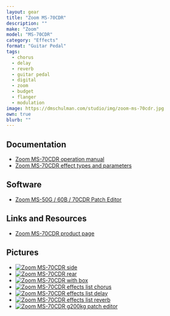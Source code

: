 ```yaml
---
layout: gear 
title: "Zoom MS-70CDR"
description: ""
make: "Zoom"
model: "MS-70CDR"
category: "Effects"
format: "Guitar Pedal"
tags: 
  - chorus
  - delay
  - reverb
  - guitar pedal
  - digital
  - zoom
  - budget
  - flanger
  - modulation
image: https://dmschulman.com/studio/img/zoom-ms-70cdr.jpg
own: true
blurb: ""
---
```


<!--

## Modification
<ul>
  <li>
    <a href="http://www.poesboes.com/index.html?./poesboes/Nord_Modular/index.html" title="Modifying the Clavia Nord Micro Modular for use in Eurorack" target="_blank">Modifying the Clavia Nord Micro Modular for use in Eurorack</a>
  </li>
</ul>

## Patches
<ul>
  <li>
    <a href="https://dmschulman.com/studio/gear/clavia/nord-modular-g1/patch/nord-modular-factory-banks-3.0-revA.zip" title="Nord Modular Factory Patches v3.0 rev A">Nord Modular Factory Patches v3.0 rev A</a>
  </li>
  <li>
    <a href="https://dmschulman.com/studio/gear/clavia/nord-modular-g1/patch/james-j-clarke-patches.zip" title="James J. Clarke patch collection">James J. Clarke patch collection</a>
    <p>A variety of patches archived from <a href="http://www.cim.mcgill.ca/~clark/emusic_nord_modular_patches.html" title="James J. Clarke's website" target="_blank">James J. Clarke's website</a></p>
  </li>
  <li>
    <a href="https://dmschulman.com/studio/gear/clavia/nord-modular-g1/patch/RetroSound-NM.zip" title="NM Classic RetroSound set">NM Classic RetroSound set</a>
    <p>904 patches from <a href="http://www.retrosound.de/modular.html" title="RetroSounds" target="_blank">RetroSounds</a></p>
  </li>
  <li>
    <a href="https://dmschulman.com/studio/gear/clavia/nord-modular-g1/patch/blue-hell.zip" title="Blue Hell patch collection">Blue Hell patch collection</a>
    <p>Patch collection from Jan Punter aka <a href="https://bluehell.electro-music.com/iaf/" title="Blue Hell" target="_blank">Blue Hell</a></p>
  </li>
  <li>
    <a href="https://dmschulman.com/studio/gear/clavia/nord-modular-g1/patch/encyclotronic-patch-collection.zip" title="Encyclotronic patch collection">Encyclotronic patch collection</a>
  </li>
  <li>
    <a href="https://dmschulman.com/studio/gear/clavia/nord-modular-g1/patch/marko-ettlich-patches.zip" title="Marko Ettlich patches">Marko Ettlich patches</a>
    <p>Two sets of patches from Marko Ettlich, one set emulating Vangelis and another emulating Jean-Michel Jarre</p>
  </li>
  <li>
    <a href="https://dmschulman.com/studio/gear/clavia/nord-modular-g1/patch/720-nord-g1-patches.zip" title="720 Nord G1 patches">720 Nord G1 patches</a>
    <p>A set of 720 Nord G1 patches from <a href="https://github.com/sm-ll/nord-modular-g1-patches" title="mono-log.org" target="_blank">mono-log.org</a></p>
  </li>
  <li>
    <a href="https://dmschulman.com/studio/gear/clavia/nord-modular-g1/patch/RECOPILA.zip" title="RECOPILA collection">RECOPILA collection</a>
  </li>
  <li>
    <a href="https://dmschulman.com/studio/gear/clavia/nord-modular-g1/patch/mu-sly_nord_modular.zip" title="Mu:Sly patches">Mu:Sly patches</a>
  </li>
</ul>


<ul>
  <li>
    <a href="https://www.nordkeyboards.com/products/nord-modular" title="Nord Modular | Nord Keyboards" target="_blank">Nord Modular | Nord Keyboards</a>
  </li>
  <li>
    <a href="https://en.wikipedia.org/wiki/Nord_Modular" title="Nord Modular - Wikipedia" target="_blank">Nord Modular - Wikipedia</a>
  </li>
  <li>
    <a href="http://www.vintagesynth.com/clavia/nordmod.php" title="Clavia Nord Modular | Vintage Synth Explorer" target="_blank">Clavia Nord Modular  | Vintage Synth Explorer</a>
  </li>
  <li>
    <a href="https://www.matrixsynth.com/search?q=nord+g1&max-results=20&by-date=false" title="Matrixsynth.com - Nord Modular G1" target="_blank">Matrixsynth.com - Nord Modular G1</a>
  </li>
  <li>
    <a href="http://www.retrosound.de/modular.html" title="RetroSound: Clavia Nord Modular" target="_blank">RetroSound: Clavia Nord Modular</a>
  </li>
  <li>
    <a href="http://www.electro-music.com/forum/index.php" title="electro-music.com forum" target="_blank">electro-music.com forum</a>
  </li>
  <li>
    <a href="https://sonicstate.com/synth/clavia_nordmodular/" title="Clavia Nord Modular - Sonic State" target="_blank">Clavia Nord Modular - Sonic State</a>
  </li>
  <li>
    <a href="http://www.cim.mcgill.ca/~clark/nordmodularbook/nm_book_toc.html" title="Advanced Programming Techniques for Nord Modular Synthesizers - James J. Clarke" target="_blank">Advanced Programming Techniques for Nord Modular Synthesizers - James J. Clarke</a>
  </li>
  <li>
    <a href="http://electro-music.com/nm_classic/" title="Nord Modular Classic Archive" target="_blank">Nord Modular Classic Archive</a>
  </li>
  <li>
    <a href="https://xy.cx/synth/nordmod/" title="XY Films - Nord Modular (Modular Analog Synthesis)" target="_blank">XY Films - Nord Modular (Modular Analog Synthesis)</a>
  </li>
  <li>
    <a href="https://bluehell.electro-music.com/iaf/" title="Blue Hell - Jan Punter" target="_blank">Blue Hell - Jan Punter</a>
  </li>
</ul>

## Videos
<ul>
  <li>
    <a href="https://www.youtube.com/watch?v=E16vmDTkLU4" title="Nord Modular G1 - 100 Factory Presets" target="_blank">Nord Modular G1 - 100 Factory Presets</a>
  </li>
<li>
    <a href="https://www.youtube.com/watch?v=f-wqzGYTwMM" title="CLAVIA NORD MODULAR // tweaking algorithms // Session 1 // complete" target="_blank">CLAVIA NORD MODULAR // tweaking algorithms // Session 1 // complete</a>
  </li>
  <li>
    <a href="https://www.youtube.com/watch?v=eKoeaZpXuwI" title="Clavia Micro Modular demo A" target="_blank">Clavia Micro Modular demo A</a>
  </li>
  <li>
    <a href="https://www.youtube.com/watch?v=ZHI4Ek8iu_0" title="CLAVIA NORD MODULAR // presets // ENSONIQ DP/PRO // reverbs" target="_blank">CLAVIA NORD MODULAR // presets // ENSONIQ DP/PRO // reverbs</a>
  </li>
  <li>
    <a href="https://www.youtube.com/watch?v=zAvMmnA4sTE" title="lissajous figures - made using a Nord Modular synth" target="_blank">lissajous figures - made using a Nord Modular synth</a>
  </li>
  <li>
    <a href="https://www.youtube.com/watch?v=x48LGl16zvI" title="nordcore #3" target="_blank">nordcore #3</a>
  </li>
  <li>
    <a href="https://www.youtube.com/watch?v=7S8Prd_Wi8Y" title="CLAVIA NORD MICROMODULAR LIVE SESSION" target="_blank">CLAVIA NORD MICROMODULAR LIVE SESSION</a>
  </li>
</ul> -->

## Documentation
<ul>
  <li>
    <a href="https://dmschulman.com/studio/gear/zoom/ms-70cdr/pdf/MS-70CDR_operationManual_English.pdf" title="Zoom MS-70CDR operation manual" target="_blank">Zoom MS-70CDR operation manual</a>
  </li>
  <li>
    <a href="https://dmschulman.com/studio/gear/zoom/ms-70cdr/pdf/MS-70CDR_FX-list_English.pdf" title="Zoom MS-70CDR effect types and parameters" target="_blank">Zoom MS-70CDR effect types and parameters</a>
  </li>
</ul>

## Software
<ul>
  <li>
    <a href="https://g200kg.github.io/zoom-ms-utility/" title="Zoom MS-50G / 60B / 70CDR Patch Editor" target="_blank">Zoom MS-50G / 60B / 70CDR Patch Editor</a>
  </li>
</ul>

## Links and Resources

<ul>
  <li>
    <a href="https://www.zoom-na.com/products/effects-preamps/multistomp/zoom-ms-70cdr-multistomp-chorus-delay-reverb-pedal" title="Zoom MS-70CDR product page" target="_blank">Zoom MS-70CDR product page</a>
  </li>
</ul>

## Pictures
<ul class="pictures">
  <li>
    <a href="https://dmschulman.com/studio/gear/zoom/ms-70cdr/img/zoom-ms-70cdr-side.jpg" title="Zoom MS-70CDR side" target="_blank">
      <img src="https://dmschulman.com/studio/gear/zoom/ms-70cdr/img/zoom-ms-70cdr-side.jpg" alt="Zoom MS-70CDR side">
    </a>
  </li>
  <li>
    <a href="https://dmschulman.com/studio/gear/zoom/ms-70cdr/img/zoom-ms-70cdr-rear.jpg" title="Zoom MS-70CDR rear" target="_blank">
      <img src="https://dmschulman.com/studio/gear/zoom/ms-70cdr/img/zoom-ms-70cdr-rear.jpg" alt="Zoom MS-70CDR rear">
    </a>
  </li>
  <li>
    <a href="https://dmschulman.com/studio/gear/zoom/ms-70cdr/img/zoom-ms-70cdr-with-box.jpg" title="Zoom MS-70CDR with box" target="_blank">
      <img src="https://dmschulman.com/studio/gear/zoom/ms-70cdr/img/zoom-ms-70cdr-with-box.jpg" alt="Zoom MS-70CDR with box">
    </a>
  </li>
  <li>
    <a href="https://dmschulman.com/studio/gear/zoom/ms-70cdr/img/zoom-ms-70cdr-effects-1.jpg" title="Zoom MS-70CDR effects list chorus" target="_blank">
      <img src="https://dmschulman.com/studio/gear/zoom/ms-70cdr/img/zoom-ms-70cdr-effects-1.jpg" alt="Zoom MS-70CDR effects list chorus">
    </a>
  </li>
  <li>
    <a href="https://dmschulman.com/studio/gear/zoom/ms-70cdr/img/zoom-ms-70cdr-effects-2.jpg" title="Zoom MS-70CDR effects list delay" target="_blank">
      <img src="https://dmschulman.com/studio/gear/zoom/ms-70cdr/img/zoom-ms-70cdr-effects-2.jpg" alt="Zoom MS-70CDR effects list delay">
    </a>
  </li>
  <li>
    <a href="https://dmschulman.com/studio/gear/zoom/ms-70cdr/img/zoom-ms-70cdr-effects-3.jpg" title="Zoom MS-70CDR effects list reverb" target="_blank">
      <img src="https://dmschulman.com/studio/gear/zoom/ms-70cdr/img/zoom-ms-70cdr-effects-3.jpg" alt="Zoom MS-70CDR effects list reverb">
    </a>
  </li>
  <li>
    <a href="https://dmschulman.com/studio/gear/zoom/ms-70cdr/img/zoom-ms-70cdr-g220kg-patch-editor.jpg" title="Zoom MS-70CDR g200kg patch editor" target="_blank">
      <img src="https://dmschulman.com/studio/gear/zoom/ms-70cdr/img/zoom-ms-70cdr-g220kg-patch-editor.jpg" alt="Zoom MS-70CDR g200kg patch editor">
    </a>
  </li>
</ul>
